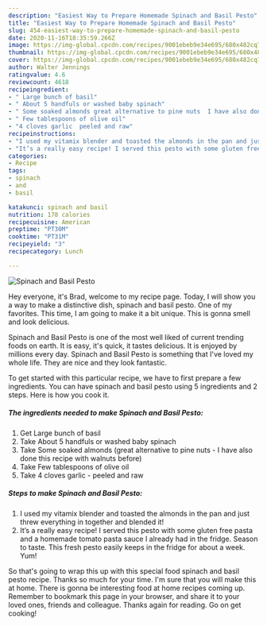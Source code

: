 ```yaml
---
description: "Easiest Way to Prepare Homemade Spinach and Basil Pesto"
title: "Easiest Way to Prepare Homemade Spinach and Basil Pesto"
slug: 454-easiest-way-to-prepare-homemade-spinach-and-basil-pesto
date: 2020-11-16T18:35:59.266Z
image: https://img-global.cpcdn.com/recipes/9001ebeb9e34e695/680x482cq70/spinach-and-basil-pesto-recipe-main-photo.jpg
thumbnail: https://img-global.cpcdn.com/recipes/9001ebeb9e34e695/680x482cq70/spinach-and-basil-pesto-recipe-main-photo.jpg
cover: https://img-global.cpcdn.com/recipes/9001ebeb9e34e695/680x482cq70/spinach-and-basil-pesto-recipe-main-photo.jpg
author: Walter Jennings
ratingvalue: 4.6
reviewcount: 4618
recipeingredient:
- " Large bunch of basil"
- " About 5 handfuls or washed baby spinach"
- " Some soaked almonds great alternative to pine nuts  I have also done this recipe with walnuts before"
- " Few tablespoons of olive oil"
- "4 cloves garlic  peeled and raw"
recipeinstructions:
- "I used my vitamix blender and toasted the almonds in the pan and just threw everything in together and blended it!"
- "It’s a really easy recipe! I served this pesto with some gluten free pasta and a homemade tomato pasta sauce I already had in the fridge. Season to taste. This fresh pesto easily keeps in the fridge for about a week. Yum!"
categories:
- Recipe
tags:
- spinach
- and
- basil

katakunci: spinach and basil 
nutrition: 178 calories
recipecuisine: American
preptime: "PT30M"
cooktime: "PT31M"
recipeyield: "3"
recipecategory: Lunch

---
```



![Spinach and Basil Pesto](https://img-global.cpcdn.com/recipes/9001ebeb9e34e695/680x482cq70/spinach-and-basil-pesto-recipe-main-photo.jpg)

Hey everyone, it's Brad, welcome to my recipe page. Today, I will show you a way to make a distinctive dish, spinach and basil pesto. One of my favorites. This time, I am going to make it a bit unique. This is gonna smell and look delicious.



Spinach and Basil Pesto is one of the most well liked of current trending foods on earth. It is easy, it's quick, it tastes delicious. It is enjoyed by millions every day. Spinach and Basil Pesto is something that I've loved my whole life. They are nice and they look fantastic.


To get started with this particular recipe, we have to first prepare a few ingredients. You can have spinach and basil pesto using 5 ingredients and 2 steps. Here is how you cook it.

<!--inarticleads1-->

##### The ingredients needed to make Spinach and Basil Pesto:

1. Get  Large bunch of basil
1. Take  About 5 handfuls or washed baby spinach
1. Take  Some soaked almonds (great alternative to pine nuts - I have also done this recipe with walnuts before)
1. Take  Few tablespoons of olive oil
1. Take 4 cloves garlic - peeled and raw




<!--inarticleads2-->

##### Steps to make Spinach and Basil Pesto:

1. I used my vitamix blender and toasted the almonds in the pan and just threw everything in together and blended it!
1. It’s a really easy recipe! I served this pesto with some gluten free pasta and a homemade tomato pasta sauce I already had in the fridge. Season to taste. This fresh pesto easily keeps in the fridge for about a week. Yum!




So that's going to wrap this up with this special food spinach and basil pesto recipe. Thanks so much for your time. I'm sure that you will make this at home. There is gonna be interesting food at home recipes coming up. Remember to bookmark this page in your browser, and share it to your loved ones, friends and colleague. Thanks again for reading. Go on get cooking!
